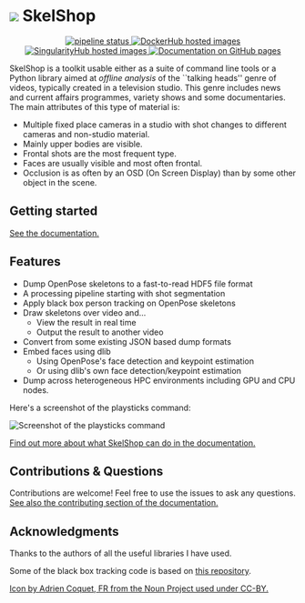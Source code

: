 <h1><img src="https://github.com/frankier/skelshop/blob/master/skelshop/news.png" /> SkelShop</h1>

<p align="center">
<a href="https://gitlab.com/frankier/skelshop/-/commits/master">
  <img alt="pipeline status" src="https://gitlab.com/frankier/skelshop/badges/master/pipeline.svg" />
</a>
<a href="https://hub.docker.com/r/frankierr/skelshop/builds">
  <img alt="DockerHub hosted images" src="https://img.shields.io/docker/pulls/frankierr/skelshop?style=flat" />
</a>
<a href="https://singularity-hub.org/collections/4494">
  <img alt="SingularityHub hosted images" src="https://www.singularity-hub.org/static/img/hosted-singularity--hub-%23e32929.svg" />
</a>
<a href="https://frankier.github.io/skelshop/">
  <img alt="Documentation on GitHub pages" src="https://img.shields.io/badge/Docs-MkDocs-informational" />
</a>
</p>

SkelShop is a toolkit usable either as a suite of command line tools or a
Python library aimed at *offline analysis* of the ``talking heads'' genre of
videos, typically created in a television studio. This genre includes news
and current affairs programmes, variety shows and some documentaries. The
main attributes of this type of material is:
 * Multiple fixed place cameras in a studio with shot changes to different
   cameras and non-studio material.
 * Mainly upper bodies are visible.
 * Frontal shots are the most frequent type.
 * Faces are usually visible and most often frontal.
 * Occlusion is as often by an OSD (On Screen Display) than by some other
   object in the scene.

## Getting started

[See the documentation.](https://frankier.github.io/skelshop/)

## Features

 * Dump OpenPose skeletons to a fast-to-read HDF5 file format
 * A processing pipeline starting with shot segmentation
 * Apply black box person tracking on OpenPose skeletons
 * Draw skeletons over video and...
   * View the result in real time
   * Output the result to another video
 * Convert from some existing JSON based dump formats
 * Embed faces using dlib
   * Using OpenPose's face detection and keypoint estimation
   * Or using dlib's own face detection/keypoint estimation
 * Dump across heterogeneous HPC environments including GPU and CPU nodes.

Here's a screenshot of the playsticks command:

![Screenshot of the playsticks
command](https://user-images.githubusercontent.com/299380/87277551-2d9f6180-c4eb-11ea-917c-4336ad36a97f.png)

[Find out more about what SkelShop can do in the documentation.](https://frankier.github.io/skelshop/)

## Contributions & Questions

Contributions are welcome! Feel free to use the issues to ask any questions.
[See also the contributing section of the
documentation.](https://frankier.github.io/skelshop/development/)

## Acknowledgments

Thanks to the authors of all the useful libraries I have used.

Some of the black box tracking code is based
on [this repository](https://github.com/lxy5513/cvToolkit).

[Icon by Adrien Coquet, FR from the Noun Project used under
CC-BY.](https://thenounproject.com/term/news/2673777)
